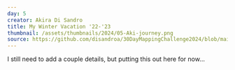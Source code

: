 ```yaml
---
day: 5
creator: Akira Di Sandro
title: My Winter Vacation '22-'23
thumbnail: /assets/thumbnails/2024/05-Aki-journey.png
source: https://github.com/disandroa/30DayMappingChallenge2024/blob/main/scripts/Day05.R
---
```


I still need to add a couple details, but putting this out here for now...
